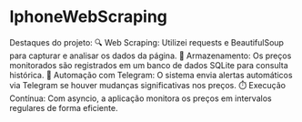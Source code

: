 # IphoneWebScraping
Destaques do projeto:
🔍 Web Scraping: Utilizei requests e BeautifulSoup para capturar e analisar os dados da página.
💾 Armazenamento: Os preços monitorados são registrados em um banco de dados SQLite para consulta histórica.
🤖 Automação com Telegram: O sistema envia alertas automáticos via Telegram se houver mudanças significativas nos preços.
⏱️ Execução Contínua: Com asyncio, a aplicação monitora os preços em intervalos regulares de forma eficiente.